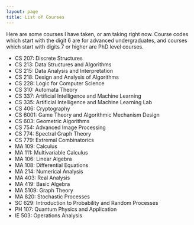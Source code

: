 ```yaml
---
layout: page
title: List of Courses
---
```


Here are some courses I have taken, or am taking right now. Course codes which start with the digit 6 are for advanced undergraduates, and courses which start with digits 7 or higher are PhD level courses.


* CS 207: Discrete Structures
* CS 213: Data Structures and Algorithms
* CS 215: Data Analysis and Interpretation
* CS 218: Design and Analysis of Algorithms
* CS 228: Logic for Computer Science
* CS 310: Automata Theory
* CS 337: Artificial Intelligence and Machine Learning
* CS 335: Artificial Intelligence and Machine Learning Lab
* CS 406: Cryptography
* CS 6001: Game Theory and Algorithmic Mechanism Design
* CS 603: Geometric Algorithms
* CS 754: Advanced Image Processing
* CS 774: Spectral Graph Theory
* CS 779: Extremal Combinatorics
* MA 109: Calculus
* MA 111: Multivariable Calculus
* MA 106: Linear Algebra
* MA 108: Differential Equations
* MA 214: Numerical Analysis
* MA 403: Real Analysis
* MA 419: Basic Algebra
* MA 5109: Graph Theory
* MA 820: Stochastic Processes
* SC 629: Introduction to Probability and Random Processes 
* PH 107: Quantum Physics and Application
* IE 503: Operations Analysis